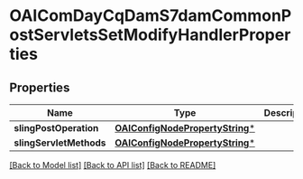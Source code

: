 # OAIComDayCqDamS7damCommonPostServletsSetModifyHandlerProperties

## Properties
Name | Type | Description | Notes
------------ | ------------- | ------------- | -------------
**slingPostOperation** | [**OAIConfigNodePropertyString***](OAIConfigNodePropertyString.md) |  | [optional] 
**slingServletMethods** | [**OAIConfigNodePropertyString***](OAIConfigNodePropertyString.md) |  | [optional] 

[[Back to Model list]](../README.md#documentation-for-models) [[Back to API list]](../README.md#documentation-for-api-endpoints) [[Back to README]](../README.md)


